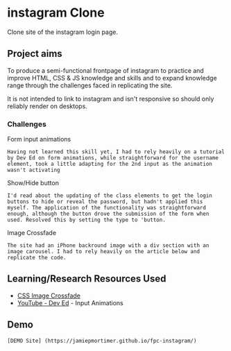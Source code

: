 # instagram Clone

Clone site of the instagram login page.

## Project aims

To produce a semi-functional frontpage of instagram to practice and improve HTML, CSS & JS knowledge and skills and to expand knowledge range through the challenges faced in replicating the site.

It is not intended to link to instagram and isn't responsive so should only reliably render on desktops.

### Challenges

Form input animations

```
Having not learned this skill yet, I had to rely heavily on a tutorial by Dev Ed on form animations, while straightforward for the username element, took a little adapting for the 2nd input as the animation wasn't activating
```

Show/Hide button

```
I'd read about the updating of the class elements to get the login buttons to hide or reveal the password, but hadn't applied this myself. The application of the functionality was straightforward enough, although the button drove the submission of the form when used. Resolved this by setting the type to 'button.
```

Image Crossfade

```
The site had an iPhone backround image with a div section with an image carousel. I had to rely heavily on the article below and replicate the code.
```

## Learning/Research Resources Used

* [CSS Image Crossfade](http://css3.bradshawenterprises.com/cfimg/)
* [YouTube - Dev Ed](https://maven.apache.org/) - Input Animations

## Demo

```
[DEMO Site] (https://jamiepmortimer.github.io/fpc-instagram/)
```